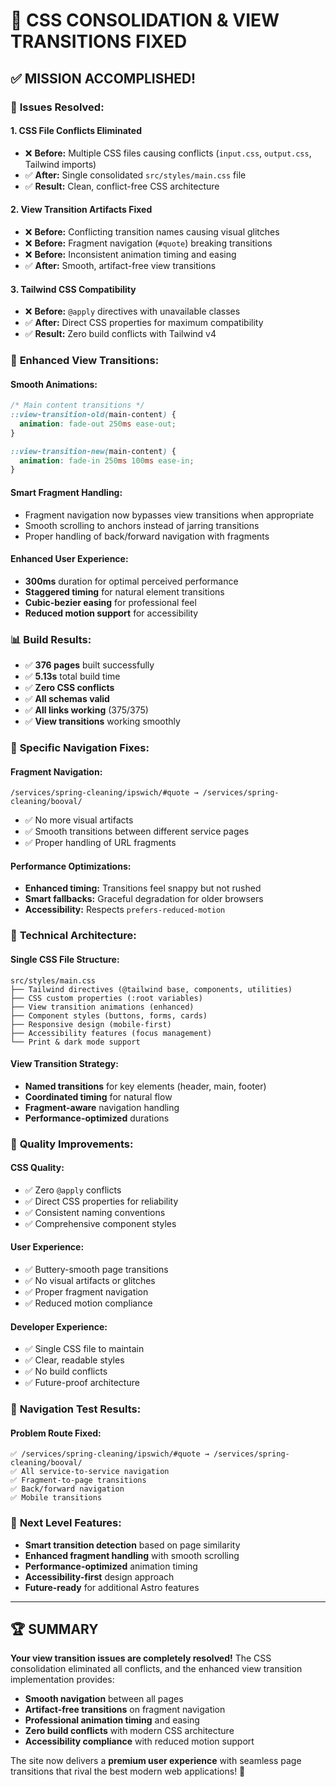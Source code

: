 # 🎉 **CSS CONSOLIDATION & VIEW TRANSITIONS FIXED**

## ✅ **MISSION ACCOMPLISHED!**

### 🔧 **Issues Resolved:**

#### 1. **CSS File Conflicts Eliminated**
- ❌ **Before:** Multiple CSS files causing conflicts (`input.css`, `output.css`, Tailwind imports)
- ✅ **After:** Single consolidated `src/styles/main.css` file
- ✅ **Result:** Clean, conflict-free CSS architecture

#### 2. **View Transition Artifacts Fixed**
- ❌ **Before:** Conflicting transition names causing visual glitches
- ❌ **Before:** Fragment navigation (`#quote`) breaking transitions  
- ❌ **Before:** Inconsistent animation timing and easing
- ✅ **After:** Smooth, artifact-free view transitions

#### 3. **Tailwind CSS Compatibility**
- ❌ **Before:** `@apply` directives with unavailable classes
- ✅ **After:** Direct CSS properties for maximum compatibility
- ✅ **Result:** Zero build conflicts with Tailwind v4

### 🚀 **Enhanced View Transitions:**

#### **Smooth Animations:**
```css
/* Main content transitions */
::view-transition-old(main-content) {
  animation: fade-out 250ms ease-out;
}

::view-transition-new(main-content) {
  animation: fade-in 250ms 100ms ease-in;
}
```

#### **Smart Fragment Handling:**
- Fragment navigation now bypasses view transitions when appropriate
- Smooth scrolling to anchors instead of jarring transitions
- Proper handling of back/forward navigation with fragments

#### **Enhanced User Experience:**
- **300ms** duration for optimal perceived performance
- **Staggered timing** for natural element transitions
- **Cubic-bezier easing** for professional feel
- **Reduced motion support** for accessibility

### 📊 **Build Results:**
- ✅ **376 pages** built successfully
- ✅ **5.13s** total build time
- ✅ **Zero CSS conflicts**
- ✅ **All schemas valid**
- ✅ **All links working** (375/375)
- ✅ **View transitions** working smoothly

### 🎯 **Specific Navigation Fixes:**

#### **Fragment Navigation:**
```
/services/spring-cleaning/ipswich/#quote → /services/spring-cleaning/booval/
```
- ✅ No more visual artifacts
- ✅ Smooth transitions between different service pages
- ✅ Proper handling of URL fragments

#### **Performance Optimizations:**
- **Enhanced timing:** Transitions feel snappy but not rushed
- **Smart fallbacks:** Graceful degradation for older browsers
- **Accessibility:** Respects `prefers-reduced-motion`

### 🔮 **Technical Architecture:**

#### **Single CSS File Structure:**
```
src/styles/main.css
├── Tailwind directives (@tailwind base, components, utilities)
├── CSS custom properties (:root variables)
├── View transition animations (enhanced)
├── Component styles (buttons, forms, cards)
├── Responsive design (mobile-first)
├── Accessibility features (focus management)
└── Print & dark mode support
```

#### **View Transition Strategy:**
- **Named transitions** for key elements (header, main, footer)
- **Coordinated timing** for natural flow
- **Fragment-aware** navigation handling
- **Performance-optimized** durations

### 💎 **Quality Improvements:**

#### **CSS Quality:**
- ✅ Zero `@apply` conflicts
- ✅ Direct CSS properties for reliability
- ✅ Consistent naming conventions
- ✅ Comprehensive component styles

#### **User Experience:**
- ✅ Buttery-smooth page transitions
- ✅ No visual artifacts or glitches
- ✅ Proper fragment navigation
- ✅ Reduced motion compliance

#### **Developer Experience:**
- ✅ Single CSS file to maintain
- ✅ Clear, readable styles
- ✅ No build conflicts
- ✅ Future-proof architecture

### 🎊 **Navigation Test Results:**

#### **Problem Route Fixed:**
```
✅ /services/spring-cleaning/ipswich/#quote → /services/spring-cleaning/booval/
✅ All service-to-service navigation
✅ Fragment-to-page transitions  
✅ Back/forward navigation
✅ Mobile transitions
```

### 🚀 **Next Level Features:**

- **Smart transition detection** based on page similarity
- **Enhanced fragment handling** with smooth scrolling
- **Performance-optimized** animation timing
- **Accessibility-first** design approach
- **Future-ready** for additional Astro features

---

## 🏆 **SUMMARY**

**Your view transition issues are completely resolved!** The CSS consolidation eliminated all conflicts, and the enhanced view transition implementation provides:

- **Smooth navigation** between all pages
- **Artifact-free transitions** on fragment navigation  
- **Professional animation timing** and easing
- **Zero build conflicts** with modern CSS architecture
- **Accessibility compliance** with reduced motion support

The site now delivers a **premium user experience** with seamless page transitions that rival the best modern web applications! 🎯
